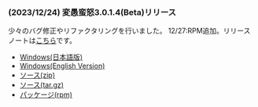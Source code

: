 
### (2023/12/24) 変愚蛮怒3.0.1.4(Beta)リリース
少々のバグ修正やリファクタリングを行いました。
12/27:RPM追加。リリースノートは[こちら](https://github.com/hengband/hengband/releases/tag/3.0.1.4-Beta)です。

- [Windows(日本語版)](https://github.com/hengband/hengband/releases/download/3.0.1.4-Beta/Hengband-3.0.1.4-Beta-jp.zip)
- [Windows(English Version)](https://github.com/hengband/hengband/releases/download/3.0.1.4-Beta/Hengband-3.0.1.4-Beta-en.zip)
- [ソース(zip)](https://github.com/hengband/hengband/archive/refs/tags/3.0.1.4-Beta.zip)
- [ソース(tar.gz)](https://github.com/hengband/hengband/archive/refs/tags/3.0.1.4-Beta.tar.gz)
- [パッケージ(rpm)](https://copr.fedorainfracloud.org/coprs/whitehara/hengband/build/6820816/)


